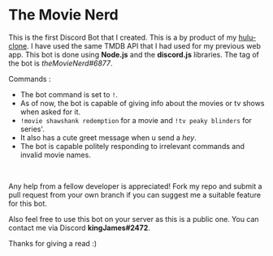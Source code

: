 # The Movie Nerd

This is the first Discord Bot that I created. This is a by product of my [hulu-clone](https://github.com/mahessh77melo/hulu-clone). I have used the same TMDB API that I had used for my previous web app. 
This bot is done using **Node.js** and the **discord.js** libraries. 
The tag of the bot is *theMovieNerd#6877*.

Commands :
- The bot command is set to `!`.
- As of now, the bot is capable of giving info about the movies or tv shows when asked for it.
- `!movie shawshank redemption` for a movie and `!tv peaky blinders` for series'.
- It also has a cute greet message when u send a *hey*.
- The bot is capable politely responding to irrelevant commands and invalid movie names.

<br>

Any help from a fellow developer is appreciated! 
Fork my repo and submit a pull request from your own branch if you can suggest me a suitable feature for this bot.


Also feel free to use this bot on your server as this is a public one. 
You can contact me via Discord **kingJames#2472**.

Thanks for giving a read :)